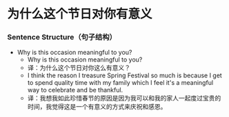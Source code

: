 # 为什么这个节日对你有意义

### Sentence Structure（句子结构）

- Why is this occasion meaningful to you?
  - Why is this occasion meaningful to you?
  - 译：为什么这个节日对你这么有意义？
  - I think the reason I treasure Spring Festival so much is because I get to spend quality time with my family which I feel it's a meaningful way to celebrate and be thankful.
  - 译：我想我如此珍惜春节的原因是因为我可以和我的家人一起度过宝贵的时间，我觉得这是一个有意义的方式来庆祝和感恩。
